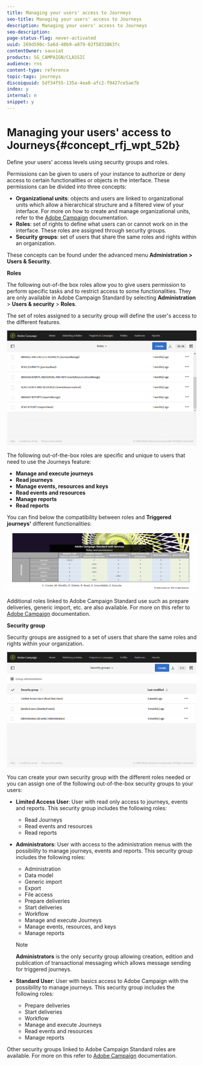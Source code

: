 ```yaml
---
title: Managing your users' access to Journeys
seo-title: Managing your users' access to Journeys
description: Managing your users' access to Journeys
seo-description: 
page-status-flag: never-activated
uuid: 269d590c-5a6d-40b9-a879-02f5033863fc
contentOwner: sauviat
products: SG_CAMPAIGN/CLASSIC
audience: rns
content-type: reference
topic-tags: journeys
discoiquuid: 5df34f55-135a-4ea8-afc2-f9427ce5ae7b
index: y
internal: n
snippet: y
---
```


# Managing your users' access to Journeys{#concept_rfj_wpt_52b}

Define your users' access levels using security groups and roles.

Permissions can be given to users of your instance to authorize or deny access to certain functionalities or objects in the interface. These permissions can be divided into three concepts:

* **Organizational units**: objects and users are linked to organizational units which allow a hierarchical structure and a filtered view of your interface. For more on how to create and manage organizational units, refer to the [Adobe Campaign](https://helpx.adobe.com/campaign/standard/administration/using/organizational-and-geographical-units.html) documentation.
* **Roles**: set of rights to define what users can or cannot work on in the interface. These roles are assigned through security groups.
* **Security groups**: set of users that share the same roles and rights within an organization.

These concepts can be found under the advanced menu **Administration > Users & Security**.

**Roles**

The following out-of-the box roles allow you to give users permission to perform specific tasks and to restrict access to some functionalities. They are only available in Adobe Campaign Standard by selecting **Administration** > **Users & security** > **Roles**.

The set of roles assigned to a security group will define the user's access to the different features.

![](assets/user_management.png)

The following out-of-the-box roles are specific and unique to users that need to use the Journeys feature:

* **Manage and execute journeys**
* **Read journeys**
* **Manage events, resources and keys**
* **Read events and resources**
* **Manage reports**
* **Read reports**

You can find below the compatibility between roles and **Triggered journeys'** different functionalities:

![](assets/user_management_3.png)

Additional roles linked to Adobe Campaign Standard use such as prepare deliveries, generic import, etc. are also available. For more on this refer to [Adobe Campaign](https://helpx.adobe.com/campaign/standard/administration/using/list-of-roles.html) documentation.

**Security group**

Security groups are assigned to a set of users that share the same roles and rights within your organization.

![](assets/user_management_2.png)

You can create your own security group with the different roles needed or you can assign one of the following out-of-the-box security groups to your users:

*   **Limited Access User**: User with read only access to journeys, events and reports. This security group includes the following roles:
    *   Read Journeys
    *   Read events and resources
    *   Read reports
*   **Administrators**: User with access to the administration menus with the possibility to manage journeys, events and reports. This security group includes the following roles:
    *   Administration
    *   Data model
    *   Generic import
    *   Export
    *   File access
    *   Prepare deliveries
    *   Start deliveries
    *   Workflow
    *   Manage and execute Journeys
    *   Manage events, resources, and keys
    *   Manage reports

    >[!NOTE]
    >
    >**Administrators** is the only security group allowing creation, edition and publication of transactional messaging which allows message sending for triggered journeys.

*   **Standard User**: User with basics access to Adobe Campaign with the possibility to manage journeys. This security group includes the following roles:
    *   Prepare deliveries
    *   Start deliveries
    *   Workflow
    *   Manage and execute Journeys
    *   Read events and resources
    *   Manage reports

Other security groups linked to Adobe Campaign Standard roles are available. For more on this refer to [Adobe Campaign](https://helpx.adobe.com/campaign/standard/administration/using/managing-groups-and-users.html) documentation.